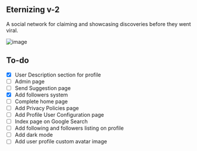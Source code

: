 ## Eternizing v-2

A social network for claiming and showcasing discoveries before they went viral.

![image](https://github.com/user-attachments/assets/629955e2-06f7-4188-b92d-32960d42d0b2)


## To-do
- [x] User Description section for profile
- [ ] Admin page
- [ ] Send Suggestion page
- [x] Add followers system
- [ ] Complete home page
- [ ] Add Privacy Policies page
- [ ] Add Profile User Configuration page
- [ ] Index page on Google Search
- [ ] Add following and followers listing on profile
- [ ] Add dark mode
- [ ] Add user profile custom avatar image
